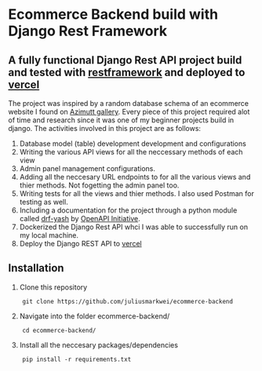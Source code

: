 # Ecommerce Backend build with Django Rest Framework

## A fully functional Django Rest API project build and tested with <a href="https://www.django-rest-framework.org/" target="_blank">restframework</a> and deployed to <a href="https://vercel.com/">vercel</a>

The project was inspired by a random database schema of an ecommerce website I found on <a href="https://azimutt.app/gallery/e-commerce">Azimutt gallery</a>. Every piece of this project required alot of time and research since it was one of my beginner projects build in django. The activities involved in this project are as follows:

1. Database model (table) development development and configurations
2. Writing the various API views for all the neccessary methods of each view
3. Admin panel management configurations.
4. Adding all the neccesary URL endpoints to for all the various views and thier methods. Not fogetting the admin panel too.
5. Writing tests for all the views and thier methods. I also used Postman for testing as well.
5. Including a documentation for the project through a python module called <a href="https://pypi.org/project/openapi3/">drf-yash</a> by <a href="https://www.openapis.org/">OpenAPI Initiative</a>.
5. Dockerized the Django Rest API whci I was able to successfully run on my local machine.
6. Deploy the Django REST API to <a href="https://vercel.com/">vercel</a>


## Installation
1. Clone this repository
```
    git clone https://github.com/juliusmarkwei/ecommerce-backend
```
2. Navigate into the folder ecommerce-backend/
```
    cd ecommerce-backend/
```
3. Install all the neccesary packages/dependencies
```
    pip install -r requirements.txt
```